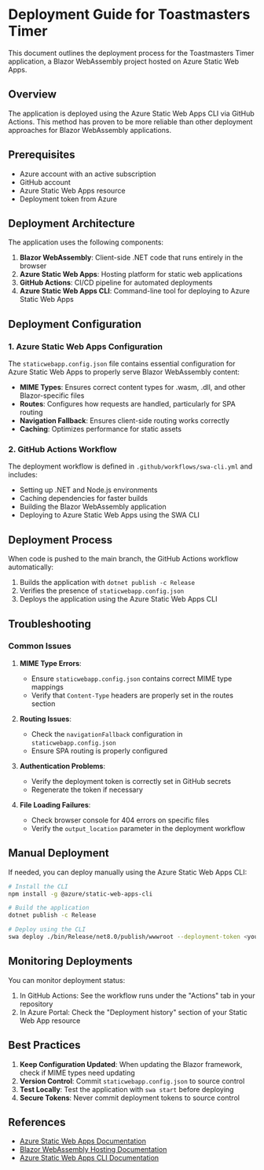 # Deployment Guide for Toastmasters Timer

This document outlines the deployment process for the Toastmasters Timer application, a Blazor WebAssembly project hosted on Azure Static Web Apps.

## Overview

The application is deployed using the Azure Static Web Apps CLI via GitHub Actions. This method has proven to be more reliable than other deployment approaches for Blazor WebAssembly applications.

## Prerequisites

- Azure account with an active subscription
- GitHub account
- Azure Static Web Apps resource
- Deployment token from Azure

## Deployment Architecture

The application uses the following components:

1. **Blazor WebAssembly**: Client-side .NET code that runs entirely in the browser
2. **Azure Static Web Apps**: Hosting platform for static web applications
3. **GitHub Actions**: CI/CD pipeline for automated deployments
4. **Azure Static Web Apps CLI**: Command-line tool for deploying to Azure Static Web Apps

## Deployment Configuration

### 1. Azure Static Web Apps Configuration

The `staticwebapp.config.json` file contains essential configuration for Azure Static Web Apps to properly serve Blazor WebAssembly content:

- **MIME Types**: Ensures correct content types for .wasm, .dll, and other Blazor-specific files
- **Routes**: Configures how requests are handled, particularly for SPA routing
- **Navigation Fallback**: Ensures client-side routing works correctly
- **Caching**: Optimizes performance for static assets

### 2. GitHub Actions Workflow

The deployment workflow is defined in `.github/workflows/swa-cli.yml` and includes:

- Setting up .NET and Node.js environments
- Caching dependencies for faster builds
- Building the Blazor WebAssembly application
- Deploying to Azure Static Web Apps using the SWA CLI

## Deployment Process

When code is pushed to the main branch, the GitHub Actions workflow automatically:

1. Builds the application with `dotnet publish -c Release`
2. Verifies the presence of `staticwebapp.config.json`
3. Deploys the application using the Azure Static Web Apps CLI

## Troubleshooting

### Common Issues

1. **MIME Type Errors**:
   - Ensure `staticwebapp.config.json` contains correct MIME type mappings
   - Verify that `Content-Type` headers are properly set in the routes section

2. **Routing Issues**:
   - Check the `navigationFallback` configuration in `staticwebapp.config.json`
   - Ensure SPA routing is properly configured

3. **Authentication Problems**:
   - Verify the deployment token is correctly set in GitHub secrets
   - Regenerate the token if necessary

4. **File Loading Failures**:
   - Check browser console for 404 errors on specific files
   - Verify the `output_location` parameter in the deployment workflow

## Manual Deployment

If needed, you can deploy manually using the Azure Static Web Apps CLI:

```bash
# Install the CLI
npm install -g @azure/static-web-apps-cli

# Build the application
dotnet publish -c Release

# Deploy using the CLI
swa deploy ./bin/Release/net8.0/publish/wwwroot --deployment-token <your-token> --env production
```

## Monitoring Deployments

You can monitor deployment status:

1. In GitHub Actions: See the workflow runs under the "Actions" tab in your repository
2. In Azure Portal: Check the "Deployment history" section of your Static Web App resource

## Best Practices

1. **Keep Configuration Updated**: When updating the Blazor framework, check if MIME types need updating
2. **Version Control**: Commit `staticwebapp.config.json` to source control
3. **Test Locally**: Test the application with `swa start` before deploying
4. **Secure Tokens**: Never commit deployment tokens to source control

## References

- [Azure Static Web Apps Documentation](https://docs.microsoft.com/en-us/azure/static-web-apps/)
- [Blazor WebAssembly Hosting Documentation](https://docs.microsoft.com/en-us/aspnet/core/blazor/host-and-deploy/webassembly)
- [Azure Static Web Apps CLI Documentation](https://github.com/Azure/static-web-apps-cli)